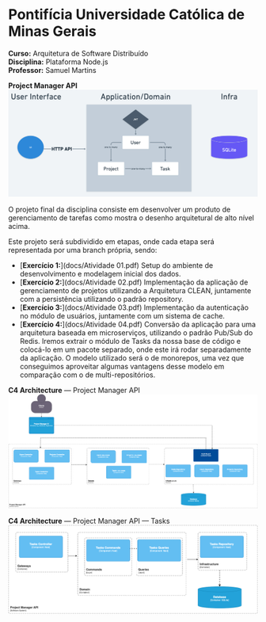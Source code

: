 # Pontifícia Universidade Católica de Minas Gerais

**Curso:** Arquitetura de Software Distribuído  
**Disciplina:** Plataforma Node.js  
**Professor:** Samuel Martins  

**Project Manager API**
![Diagrama C4 Project Manager API](docs/ProjectManagetAPI_Diagram.png)

O projeto final da disciplina consiste em desenvolver um produto de gerenciamento de tarefas como mostra o desenho arquitetural de alto nível acima.
 
Este projeto será subdividido em etapas, onde cada etapa será representada por uma branch própria, sendo:
- [**Exercício 1:**](docs/Atividade 01.pdf) Setup do ambiente de desenvolvimento e modelagem inicial dos dados.
- [**Exercício 2:**](docs/Atividade 02.pdf) Implementação da aplicação de gerenciamento de projetos utilizando a Arquitetura CLEAN, juntamente com a persistência utilizando o padrão repository.
- [**Exercício 3:**](docs/Atividade 03.pdf) Implementação da autenticação no módulo de usuários, juntamente com um sistema de cache.
- [**Exercício 4:**](docs/Atividade 04.pdf) Conversão da aplicação para uma arquitetura baseada em microserviços, utilizando o padrão Pub/Sub do Redis. Iremos extrair o módulo de Tasks da nossa base de código e colocá-lo em um pacote separado, onde este irá rodar separadamente da aplicação. O modelo utilizado será o de monorepos, uma vez que conseguimos aproveitar algumas vantagens desse modelo em comparação com o de multi-repositórios.

**C4 Architecture** — Project Manager API
![Diagrama C4 Project Manager API](docs/ProjectManagetAPI_C4.png)

**C4 Architecture** — Project Manager API — Tasks
![Diagrama C4 Project Manager API](docs/ProjectManagetAPI_Tasks_C4.png)
